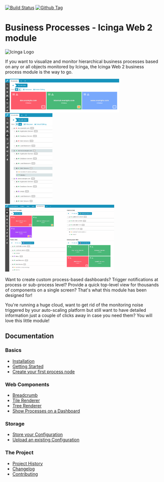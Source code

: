 [![Build Status](https://travis-ci.org/Icinga/icingaweb2-module-businessprocess.png?branch=master)](https://travis-ci.org/Icinga/icingaweb2-module-businessprocess)
[![Github Tag](https://img.shields.io/github/tag/Icinga/icingaweb2-module-businessprocess.svg)](https://github.com/Icinga/icingaweb2-module-businessprocess)

Business Processes - Icinga Web 2 module
========================================

![Icinga Logo](https://www.icinga.com/wp-content/uploads/2014/06/icinga_logo.png)

If you want to visualize and monitor hierarchical business processes based on
any or all objects monitored by Icinga, the Icinga Web 2 business process
module is the way to go.

[![Tile View](doc/screenshot/00_preview/0005_preview-smaller-tile-view.png)](doc/13-Web-Components-Tile-Renderer.md)
[![Tree View](doc/screenshot/00_preview/0006_preview-smaller-tree-view.png)](doc/14-Web-Components-Tree-Renderer.md)
[![Dashboard](doc/screenshot/00_preview/0007_preview-smallerbusinessprocesses-on-dashboard.png)](doc/16-Add-To-Dashboard.md)

Want to create custom process-based dashboards? Trigger notifications at
process or sub-process level? Provide a quick top-level view for thousands of
components on a single screen? That's what this module has been designed for!

You're running a huge cloud, want to get rid of the monitoring noise triggered
by your auto-scaling platform but still want to have detailed information just
a couple of clicks away in case you need them? You will love this little module!

Documentation
-------------

### Basics
* [Installation](doc/01-Installation.md)
* [Getting Started](doc/02-Getting-Started.md)
* [Create your first process node](doc/03-Create-your-first-process-node.md)

### Web Components
* [Breadcrumb](doc/12-Web-Components-Breadcrumb.md)
* [Tile Renderer](doc/13-Web-Components-Tile-Renderer.md)
* [Tree Renderer](doc/14-Web-Components-Tree-Renderer.md)
* [Show Processes on a Dashboard](doc/16-Add-To-Dashboard.md)

### Storage
* [Store your Configuration](doc/21-Store-Config.md)
* [Upload an existing Configuration](doc/22-Upload-Config.md)

### The Project
* [Project History](doc/81-History.md)
* [Changelog](doc/82-Changelog.md)
* [Contributing](doc/84-Contributing.md)

